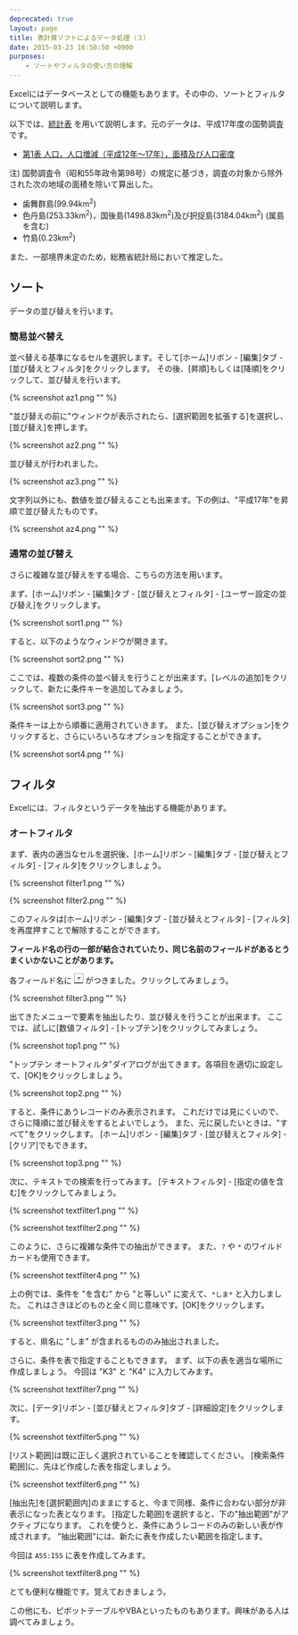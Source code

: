 ```yaml
---
deprecated: true
layout: page
title: 表計算ソフトによるデータ処理（３）
date: 2015-03-23 16:50:50 +0900
purposes:
    - ソートやフィルタの使い方の理解
---
```



Excelにはデータベースとしての機能もあります。その中の、ソートとフィルタについて説明します。

以下では、[統計表](./population.xls) を用いて説明します。元のデータは、平成17年度の国勢調査です。


-   [第1表 人口，人口増減（平成12年〜17年），面積及び人口密度](http://www.e-stat.go.jp/SG1/estat/Xlsdl.do?sinfid=000000036BBC)

<div class="panel panel-default">
<div class="panel-body">
注) 国勢調査令（昭和55年政令第98号）の規定に基づき，調査の対象から除外された次の地域の面積を除いて算出した。
<ul>
<li>歯舞群島(99.94km<sup>2</sup>)</li>
<li>色丹島(253.33km<sup>2</sup>)，国後島(1498.83km<sup>2</sup>)及び択捉島(3184.04km<sup>2</sup>) (属島を含む)</li>
<li>竹島(0.23km<sup>2</sup>)</li>
</ul>
また、一部境界未定のため，総務省統計局において推定した。
</div>
</div>


ソート
------

データの並び替えを行います。

### 簡易並べ替え

並べ替える基準になるセルを選択します。そして[ホーム]リボン - [編集]タブ - [並び替えとフィルタ]をクリックします。
その後、[昇順]もしくは[降順]をクリックして、並び替えを行います。

{% screenshot az1.png "" %}

"並び替えの前に"ウィンドウが表示されたら、[選択範囲を拡張する]を選択し、[並び替え]を押します。

{% screenshot az2.png "" %}

並び替えが行われました。

{% screenshot az3.png "" %}

文字列以外にも、数値を並び替えることも出来ます。下の例は、"平成17年"を昇順で並び替えたものです。

{% screenshot az4.png "" %}

### 通常の並び替え

さらに複雑な並び替えをする場合、こちらの方法を用います。

まず、[ホーム]リボン - [編集]タブ - [並び替えとフィルタ] - [ユーザー設定の並び替え]をクリックします。

{% screenshot sort1.png "" %}

すると、以下のようなウィンドウが開きます。

{% screenshot sort2.png "" %}

ここでは、複数の条件の並べ替えを行うことが出来ます。[レベルの追加]をクリックして、新たに条件キーを追加してみましょう。

{% screenshot sort3.png "" %}

条件キーは上から順番に適用されていきます。
また、[並び替えオプション]をクリックすると、さらにいろいろなオプションを指定することができます。

{% screenshot sort4.png "" %}


フィルタ
--------

Excelには、フィルタというデータを抽出する機能があります。

### オートフィルタ

まず、表内の適当なセルを選択後、[ホーム]リボン - [編集]タブ - [並び替えとフィルタ] - [フィルタ]をクリックしましょう。

{% screenshot filter1.png "" %}

{% screenshot filter2.png "" %}

このフィルタは[ホーム]リボン - [編集]タブ - [並び替えとフィルタ] - [フィルタ]を再度押すことで解除することができます。

<strong>フィールド名の行の一部が結合されていたり、同じ名前のフィールドがあるとうまくいかないことがあります。</strong>

各フィールド名に <span><img src="pic/filter.png" /></span> がつきました。クリックしてみましょう。

{% screenshot filter3.png "" %}

出てきたメニューで要素を抽出したり、並び替えを行うことが出来ます。
ここでは、試しに[数値フィルタ] - [トップテン]をクリックしてみましょう。

{% screenshot top1.png "" %}

"トップテン オートフィルタ"ダイアログが出てきます。各項目を適切に設定して、[OK]をクリックしましょう。

{% screenshot top2.png "" %}

すると、条件にあうレコードのみ表示されます。
これだけでは見にくいので、さらに降順に並び替えをするとよいでしょう。
また、元に戻したいときは、"すべて"をクリックします。
[ホーム]リボン - [編集]タブ - [並び替えとフィルタ] - [クリア]でもできます。

{% screenshot top3.png "" %}

次に、テキストでの検索を行ってみます。
[テキストフィルタ] - [指定の値を含む]をクリックしてみましょう。

{% screenshot textfilter1.png "" %}

{% screenshot textfilter2.png "" %}

このように、さらに複雑な条件での抽出ができます。
また、`?` や `*` のワイルドカードも使用できます。

{% screenshot textfilter4.png "" %}

上の例では、条件を "を含む" から "と等しい" に変えて、`*しま*` と入力しました。
これはさきほどのものと全く同じ意味です。[OK]をクリックします。

{% screenshot textfilter3.png "" %}

すると、県名に "しま" が含まれるもののみ抽出されました。

さらに、条件を表で指定することもできます。
まず、以下の表を適当な場所に作成しましょう。
今回は "K3" と "K4" に入力してみます。

{% screenshot textfilter7.png "" %}

次に、[データ]リボン - [並び替えとフィルタ]タブ - [詳細設定]をクリックします。

{% screenshot textfilter5.png "" %}

[リスト範囲]は既に正しく選択されていることを確認してください。
[検索条件範囲]に、先ほど作成した表を指定しましょう。

{% screenshot textfilter6.png "" %}

[抽出先]を[選択範囲内]のままにすると、今まで同様、条件に合わない部分が非表示になった表となります。
[指定した範囲]を選択すると、下の"抽出範囲"がアクティブになります。
これを使うと、条件にあうレコードのみの新しい表が作成されます。
"抽出範囲"には、新たに表を作成したい範囲を指定します。

今回は `A55:I55` に表を作成してみます。

{% screenshot textfilter8.png "" %}

とても便利な機能です。覚えておきましょう。

この他にも、ピボットテーブルやVBAといったものもあります。興味がある人は調べてみましょう。

